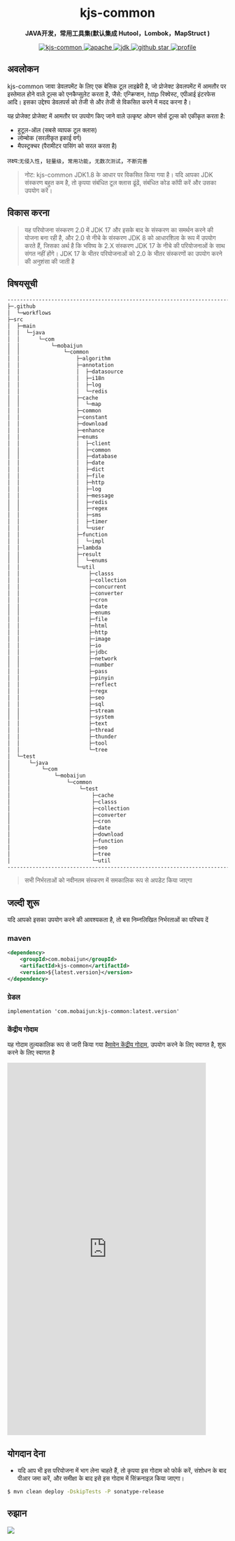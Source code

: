 <h1 align="center">
    kjs-common
</h1>
<p align="center">
    <strong>JAVA开发，常用工具集(默认集成 Hutool，Lombok，MapStruct ) </strong>
</p>
<p align="center">
    <a target="_blank" href="https://search.maven.org/artifact/com.mobaijun/kjs-common">
        <img src="https://img.shields.io/maven-central/v/com.mobaijun/kjs-common.svg?style=flat&logo=Apache Maven"
             alt="kjs-common"/>
    </a>
    <a target="_blank" href="https://www.apache.org/licenses/LICENSE-2.0.html">
        <img src="https://img.shields.io/badge/license-Apache%202-4EB1BA.svg?style=flat&logo=apache" alt="apache">
    </a>
    <a target="_blank" href="https://www.oracle.com/technetwork/java/javase/downloads/index.html">
        <img src="https://img.shields.io/badge/JDK-1.8+-green.svg?style=flat&logo=Oracle" alt="jdk">
    </a>
    <a target="_blank" href='https://github.com/mobaijun/kjs-common'>
        <img src="https://img.shields.io/github/stars/mobaijun/kjs-common.svg?style=flat&logo=GitHub"
             alt="github star">
    </a>
    <a target="_blank" href='https://github.com/mobaijun/kjs-common'>
        <img src="https://komarev.com/ghpvc/?username=mobaijun&color=orange" alt="profile">
    </a>
</p>

## अवलोकन

kjs-common जावा डेवलपमेंट के लिए एक बेसिक टूल लाइब्रेरी है, जो प्रोजेक्ट डेवलपमेंट में आमतौर पर इस्तेमाल होने वाले टूल्स को एनकैप्सुलेट करता है, जैसे: एन्क्रिप्शन, http रिक्वेस्ट, एपीआई इंटरफेस आदि। इसका उद्देश्य डेवलपर्स को तेजी से और तेजी से विकसित करने में मदद करना है।

यह प्रोजेक्ट प्रोजेक्ट में आमतौर पर उपयोग किए जाने वाले उत्कृष्ट ओपन सोर्स टूल्स को एकीकृत करता है:

-   हुटूल-ऑल (सबसे व्यापक टूल क्लास)
-   लोम्बोक (सरलीकृत इकाई वर्ग)
-   मैपस्ट्रक्चर (पैरामीटर पासिंग को सरल करता है)

लक्ष्य:`无侵入性`，`轻量级`，`常用功能`，`无数次测试`，`不断完善`

> नोट: kjs-common JDK1.8 के आधार पर विकसित किया गया है। यदि आपका JDK संस्करण बहुत कम है, तो कृपया संबंधित टूल क्लास ढूंढें, संबंधित कोड कॉपी करें और उसका उपयोग करें।

## विकास करना

> यह परियोजना संस्करण 2.0 में JDK 17 और इसके बाद के संस्करण का समर्थन करने की योजना बना रही है, और 2.0 से नीचे के संस्करण JDK 8 को आधारशिला के रूप में उपयोग करते हैं, जिसका अर्थ है कि भविष्य के 2.X संस्करण JDK 17 के नीचे की परियोजनाओं के साथ संगत नहीं होंगे।
> JDK 17 के भीतर परियोजनाओं को 2.0 के भीतर संस्करणों का उपयोग करने की अनुशंसा की जाती है

## विषयसूची

```bash
--------------------------------------------------------------------------------------------
├─.github
│  └─workflows
├─src
│  ├─main
│  │  └─java
│  │      └─com
│  │          └─mobaijun
│  │              └─common
│  │                  ├─algorithm
│  │                  ├─annotation
│  │                  │  ├─datasource
│  │                  │  ├─i18n
│  │                  │  ├─log
│  │                  │  └─redis
│  │                  ├─cache
│  │                  │  └─map
│  │                  ├─common
│  │                  ├─constant
│  │                  ├─download
│  │                  ├─enhance
│  │                  ├─enums
│  │                  │  ├─client
│  │                  │  ├─common
│  │                  │  ├─database
│  │                  │  ├─date
│  │                  │  ├─dict
│  │                  │  ├─file
│  │                  │  ├─http
│  │                  │  ├─log
│  │                  │  ├─message
│  │                  │  ├─redis
│  │                  │  ├─regex
│  │                  │  ├─sms
│  │                  │  ├─timer
│  │                  │  └─user
│  │                  ├─function
│  │                  │  └─impl
│  │                  ├─lambda
│  │                  ├─result
│  │                  │  └─enums
│  │                  └─util
│  │                      ├─classs
│  │                      ├─collection
│  │                      ├─concurrent
│  │                      ├─converter
│  │                      ├─cron
│  │                      ├─date
│  │                      ├─enums
│  │                      ├─file
│  │                      ├─html
│  │                      ├─http
│  │                      ├─image
│  │                      ├─io
│  │                      ├─jdbc
│  │                      ├─network
│  │                      ├─number
│  │                      ├─pass
│  │                      ├─pinyin
│  │                      ├─reflect
│  │                      ├─regx
│  │                      ├─seo
│  │                      ├─sql
│  │                      ├─stream
│  │                      ├─system
│  │                      ├─text
│  │                      ├─thread
│  │                      ├─thunder
│  │                      ├─tool
│  │                      └─tree
│  └─test
│      └─java
│          └─com
│              └─mobaijun
│                  └─common
│                      └─test 
│                          ├─cache
│                          ├─classs
│                          ├─collection
│                          ├─converter
│                          ├─cron
│                          ├─date
│                          ├─download
│                          ├─function
│                          ├─seo
│                          ├─tree
│                          └─util
--------------------------------------------------------------------------------------------
```

> सभी निर्भरताओं को नवीनतम संस्करण में समकालिक रूप से अपडेट किया जाएगा

## जल्दी शुरू

यदि आपको इसका उपयोग करने की आवश्यकता है, तो बस निम्नलिखित निर्भरताओं का परिचय दें

### maven

```xml
<dependency>
    <groupId>com.mobaijun</groupId>
    <artifactId>kjs-common</artifactId>
    <version>${latest.version}</version>
</dependency>
```

### ग्रेडल

```xml
implementation 'com.mobaijun:kjs-common:latest.version'
```

### केंद्रीय गोदाम

यह गोदाम तुल्यकालिक रूप से जारी किया गया है[मावेन केंद्रीय गोदाम](https://mvnrepository.com/artifact/com.mobaijun/kjs-common), उपयोग करने के लिए स्वागत है, शुरू करने के लिए स्वागत है

<iframe height=850 width=90% src="https://search.maven.org/search?q=com.mobaijun" frameborder=0 allowfullscreen></iframe>

## योगदान देना

-   यदि आप भी इस परियोजना में भाग लेना चाहते हैं, तो कृपया इस गोदाम को फोर्क करें, संशोधन के बाद पीआर जमा करें, और समीक्षा के बाद इसे इस गोदाम में सिंक्रनाइज़ किया जाएगा।

```bash
$ mvn clean deploy -DskipTests -P sonatype-release
```

## रुझान

![](https://starchart.cc/mobaijun/kjs-common.svg)
